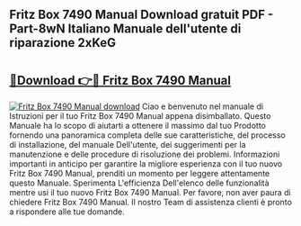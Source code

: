 ## Fritz Box 7490 Manual Download gratuit PDF - Part-8wN Italiano Manuale dell'utente di riparazione 2xKeG

# <h2><a href="http://dfd8kpf.blite.top/?on=Fritz+Box+7490+Manual">🔗Download 👉🔴 Fritz Box 7490 Manual</a></h2>

[![Fritz Box 7490 Manual download](https://i.imgur.com/lujVjoI.png)](http://dfd8kpf.blite.top/?on=Fritz+Box+7490+Manual)
Ciao e benvenuto nel manuale di Istruzioni per il tuo Fritz Box 7490 Manual appena disimballato. Questo Manuale ha lo scopo di aiutarti a ottenere il massimo dal tuo Prodotto fornendo una panoramica completa delle sue caratteristiche, del processo di installazione, del manuale Dell'utente, dei suggerimenti per la manutenzione e delle procedure di risoluzione dei problemi. Informazioni importanti in anticipo per garantire la migliore esperienza con il tuo nuovo Fritz Box 7490 Manual, prenditi un momento per leggere attentamente questo Manuale. Sperimenta L'efficienza Dell'elenco delle funzionalità mentre usi il tuo nuovo Fritz Box 7490 Manual. Per favore, non aver paura di chiedere Fritz Box 7490 Manual. Il nostro Team di assistenza clienti è pronto a rispondere alle tue domande.
